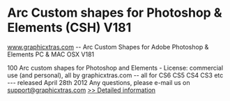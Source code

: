# Arc Custom shapes for Photoshop & Elements (CSH) V181
www.graphicxtras.com -- Arc Custom Shapes for Adobe Photoshop & Elements PC & MAC OSX V181

100 Arc custom shapes for Photoshop and Elements - License: commercial use (and personal), all by graphicxtras.com -- all for CS6 CS5 CS4 CS3 etc --- released April 28th 2012
  Any questions, please e-mail us on support@graphicxtras.com
[>> Detailed information](https://secure.shareit.com/shareit/product.html?productid=300523736&affiliateid=200057808)